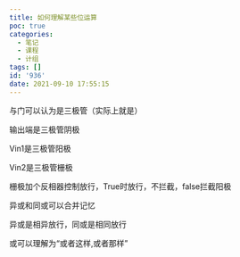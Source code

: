 ```yaml
---
title: 如何理解某些位运算
poc: true
categories:
  - 笔记
  - 课程
  - 计组
tags: []
id: '936'
date: 2021-09-10 17:55:15
---
```


与门可以认为是三极管（实际上就是）

输出端是三极管阴极

Vin1是三极管阳极

Vin2是三极管栅极

栅极加个反相器控制放行，True时放行，不拦截，false拦截阳极

异或和同或可以合并记忆

异或是相异放行，同或是相同放行

或可以理解为“或者这样,或者那样”